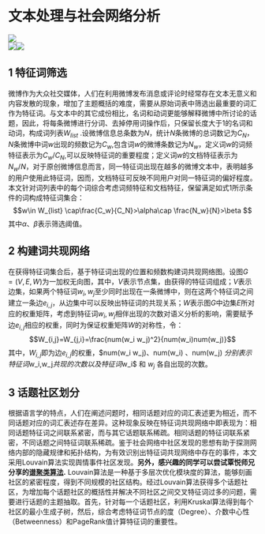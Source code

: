# 文本处理与社会网络分析
![](https://img.shields.io/badge/python-3.6-blue)  
![](https://img.shields.io/badge/community-0.13-green)![](https://img.shields.io/badge/networkx-2.4-green)  

## 1 特征词筛选  
​	 微博作为大众社交媒体，人们在利用微博发布消息或评论时经常存在文本无意义和内容发散的现象，增加了主题概括的难度，需要从原始词表中筛选出最重要的词汇作为特征词。与文本中的其它成份相比，名词和动词更能够解释微博中所讨论的话题，因此，将每条微博进行分词、去掉停用词操作后，只保留长度大于1的名词和动词，构成词列表$W_{list}$ .设微博信息总条数为$N$，统计$N$条微博的总词数记为$C_N$，*N*条微博中词$w$出现的频数记为$C_w$,包含词$w$的微博条数记为$N_w$，定义词$w$的词频特征表示为$C_w/C_N$,可以反映特征词的重要程度；定义词$w$的文档特征表示为$N_w/N$，对于原创微博信息而言，同一特征词出现在越多的微博文本中，表明越多的用户使用此特征词，因而，文档特征可反映不同用户对同一特征词的偏好程度。本文针对词列表中的每个词综合考虑词频特征和文档特征，保留满足如式1所示条件的词构成特征词集合：
 $$w\in W_{list} \cap\frac{C_w}{C_N}>\alpha\cap \frac{N_w}{N}>\beta $$
其中*α*、*β*表示筛选阈值。  

## 2 构建词共现网络   

在获得特征词集合后，基于特征词出现的位置和频数构建词共现网络图。设图$G=(V,E,W)$为一加权无向图，其中，$V$表示节点集，由获得的特征词组成；$V$表示边集，如果两个特征词$w_i,w_j$至少同时出现在一条微博中，则在这两个特征词之间建立一条边$e_{i,j}$，从边集中可以反映出特征词的共现关系；*W*表示图*G*中边集*E*所对应的权重矩阵，考虑到特征词$w_i,w_j$相伴出现的次数对语义分析的影响，需要赋予边$e_{i,j}$相应的权重，同时为保证权重矩阵*W*的对称性，令：
$$W_{i,j}=W_{j,i}=\frac{num(w_i w_j)^2}{num(w_i)num(w_j)}$$
其中，$W_{i,j}$即为边$e_{i,j}$的权重，$num(w_i w_j)、num(w_i)  、num(w_j) $分别表示特征词$w_i,w_j$共现的次数以及特征词$w_i$  和 $w_j$ 各自出现的次数。
## 3 话题社区划分    
根据语言学的特点，人们在阐述问题时，相同话题对应的词汇表述更为相近，而不同话题对应的词汇表述存在差异。这种现象反映在特征词共现网络中即表现为：相同话题特征词之间联系紧密，而与其它话题联系稀疏。相同话题的特征词联系紧密，不同话题之间特征词联系稀疏。鉴于社会网络中社区发现的思想有助于探测网络内部的隐藏规律和拓扑结构，为有效识别出特征词共现网络中存在的事件，本文采用Louvain算法实现舆情事件社区发现。**另外，感兴趣的同学可以尝试覃悦师兄分享的[谱聚类算法](https://github.com/QinY-Stat/CommunityDetection).** Louvain算法是一种基于多层次优化模块度的算法，能够刻画社区的紧密程度，得到不同规模的社区结构。经过Louvain算法获得多个话题社区，为增加每个话题社区的概括性并解决不同社区之间交叉特征词过多的问题，需要进行话题的主题抽取。首先，针对每一个话题社区，利用Kruskal算法得到每个社区的最小生成子树，然后，综合考虑特征词节点的度（Degree）、介数中心性（Betweenness）和PageRank值计算特征词的重要性。


